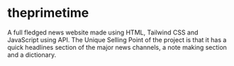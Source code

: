 # theprimetime
A full fledged news website made using HTML, Tailwind CSS and JavaScript using API. The Unique Selling Point of the project is that it has a quick headlines section of the major news channels, a note making section and a dictionary.
